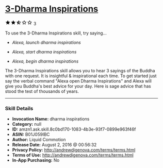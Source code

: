 # [3-Dharma Inspirations](http://alexa.amazon.com/#skills/amzn1.ask.skill.8c0bd170-1083-4b3e-93f7-0899e963f46f)
![2.7 stars](../../images/ic_star_black_18dp_1x.png)![2.7 stars](../../images/ic_star_black_18dp_1x.png)![2.7 stars](../../images/ic_star_half_black_18dp_1x.png)![2.7 stars](../../images/ic_star_border_black_18dp_1x.png)![2.7 stars](../../images/ic_star_border_black_18dp_1x.png) 3

To use the 3-Dharma Inspirations skill, try saying...

* *Alexa, launch dharma inspirations*

* *Alexa, start dharma inspirations*

* *Alexa, begin dharma inspirations*

The 3-Dharma Inspirations skill allows you to hear 3 sayings of the Buddha with one request. It is insightful & inspirational each time. To get started just say the verbal command "Alexa open Dharma Inspirations" and Alexa will give you Buddha's best advice for your day. Here is sage advice that has stood the test of thousands of years.

***

### Skill Details

* **Invocation Name:** dharma inspirations
* **Category:** null
* **ID:** amzn1.ask.skill.8c0bd170-1083-4b3e-93f7-0899e963f46f
* **ASIN:** B01J059IBC
* **Author:** Liquid Commotion
* **Release Date:** August 2, 2016 @ 00:56:32
* **Privacy Policy:** http://andrewdigenova.com/terms/terms.html
* **Terms of Use:** http://andrewdigenova.com/terms/terms.html
* **In-App Purchasing:** No

